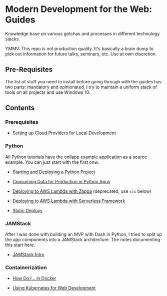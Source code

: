 # Modern Development for the Web: Guides

Knowledge base on various gotchas and processes in different technology stacks.

YMMV: This repo is not production quality. It's basically a brain dump to pick out information for future talks, seminars, etc. Use at own discretion.

## Pre-Requisites

The list of stuff you need to install before going through with the guides has two parts: mandatory and opinionated. I try to maintain a uniform stack of tools on all projects and use Windows 10.

## Contents

### Prerequisites

- [Setting up Cloud Providers for Local Development](providers.md)

### Python

All Python tutorials have the [onilapp example application](https://github.com/bausk/onilapp) as a source example. You can just start with the first onw.

- [Starting and Deploying a Python Project](python/01_start_and_deployment.md)

- [Consuming Data for Production in Python Apps](python/02_consuming_data.md)

- [Deploying to AWS Lambda with Zappa](python/03_awslambda.md) (deprecated, use `sls` below)

- [Deploying to AWS Lambda with Serverless Framework](python/04_serverless.md)

- [Static Deploys](python/05_staticdeploys.md)

### JAMStack

After I was done with building an MVP with Dash in Python, I tried to split up the app components into a JAMStack architecture. The notes documenting this start here.

- [JAMStack Intro](jamstack/01_intro.md)

### Containerization

- [How Do I... in Docker](containers/docker.md)

- [Using Kubernetes for Web Development](containers/k8s.md)
